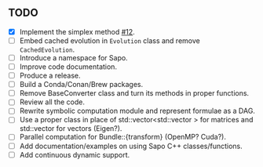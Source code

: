 ## TODO
 - [X] Implement the simplex method [#12](https://github.com/dreossi/sapo/issues/12).
 - [ ] Embed cached evolution in `Evolution` class and remove `CachedEvolution`. 
 - [ ] Introduce a namespace for Sapo.
 - [ ] Improve code documentation.
 - [ ] Produce a release.
 - [ ] Build a Conda/Conan/Brew packages.
 - [ ] Remove BaseConverter class and turn its methods in proper functions.
 - [ ] Review all the code.
 - [ ] Rewrite symbolic computation module and represent formulae as a DAG.
 - [ ] Use a proper class in place of std::vector<std::vector<double> > for matrices and std::vector<double> for vectors (Eigen?).
 - [ ] Parallel computation for Bundle::{transform} (OpenMP? Cuda?). 
 - [ ] Add documentation/examples on using Sapo C++ classes/functions.
 - [ ] Add continuous dynamic support.

